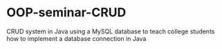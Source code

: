 # OOP-seminar-CRUD
CRUD system in Java using a MySQL database to teach college students how to implement a database connection in Java
